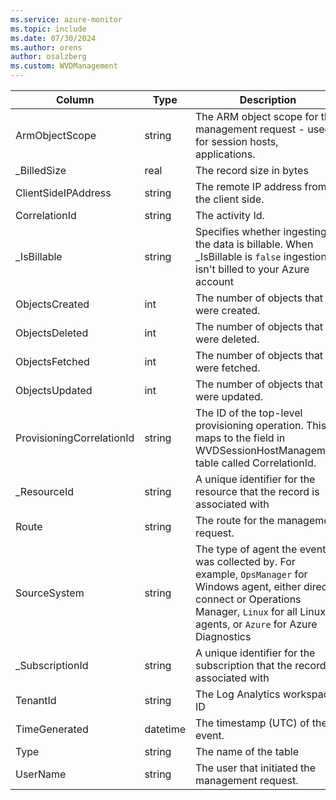 ```yaml
---
ms.service: azure-monitor
ms.topic: include
ms.date: 07/30/2024
ms.author: orens
author: osalzberg
ms.custom: WVDManagement
---
```



| Column | Type | Description |
|---|---|---|
| ArmObjectScope | string | The ARM object scope for the management request - used for session hosts, applications. |
| _BilledSize | real | The record size in bytes |
| ClientSideIPAddress | string | The remote IP address from the client side. |
| CorrelationId | string | The activity Id. |
| _IsBillable | string | Specifies whether ingesting the data is billable. When _IsBillable is `false` ingestion isn't billed to your Azure account |
| ObjectsCreated | int | The number of objects that were created. |
| ObjectsDeleted | int | The number of objects that were deleted. |
| ObjectsFetched | int | The number of objects that were fetched. |
| ObjectsUpdated | int | The number of objects that were updated. |
| ProvisioningCorrelationId | string | The ID of the top-level provisioning operation. This maps to the field in WVDSessionHostManagement table called CorrelationId. |
| _ResourceId | string | A unique identifier for the resource that the record is associated with |
| Route | string | The route for the management request. |
| SourceSystem | string | The type of agent the event was collected by. For example, `OpsManager` for Windows agent, either direct connect or Operations Manager, `Linux` for all Linux agents, or `Azure` for Azure Diagnostics |
| _SubscriptionId | string | A unique identifier for the subscription that the record is associated with |
| TenantId | string | The Log Analytics workspace ID |
| TimeGenerated | datetime | The timestamp (UTC) of the event. |
| Type | string | The name of the table |
| UserName | string | The user that initiated the management request. |
